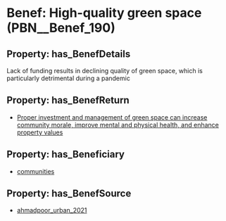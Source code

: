 # Benef: __High-quality green space__ (PBN__Benef_190)

## Property: has_BenefDetails

Lack of funding results in declining quality of green space, which is particularly detrimental during a pandemic

## Property: has_BenefReturn

* [Proper investment and management of green space can increase community morale, improve mental and physical health, and enhance property values](../BenefReturn/PBN__BenefReturn_195)

## Property: has_Beneficiary

* [communities](../Stakeholder/PBN__Stakeholder_4)

## Property: has_BenefSource

* [ahmadpoor_urban_2021](../Article/PBN__Article_41)

